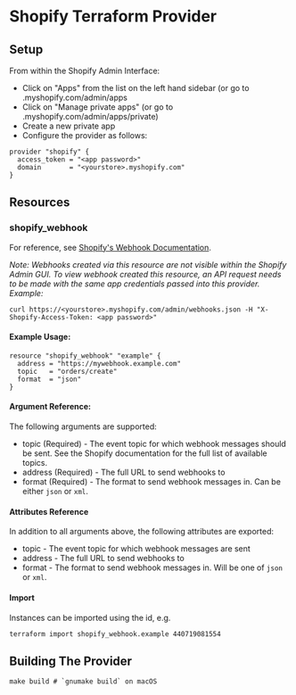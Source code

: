 Shopify Terraform Provider
==========================

Setup
-----

From within the Shopify Admin Interface:
* Click on "Apps" from the list on the left hand sidebar (or go to <yourstore>.myshopify.com/admin/apps
* Click on "Manage private apps" (or go to <yourstore>.myshopify.com/admin/apps/private)
* Create a new private app
* Configure the provider as follows:

```hcl
provider "shopify" {
  access_token = "<app password>"
  domain       = "<yourstore>.myshopify.com"
}
```

Resources
---------

### shopify_webhook

For reference, see [Shopify's Webhook Documentation](https://help.shopify.com/en/api/reference/events/webhook).

_Note: Webhooks created via this resource are not visible within the Shopify Admin GUI. To view webhook created this resource, an API request needs to be made with the same app credentials passed into this provider. Example:_

```shell
curl https://<yourstore>.myshopify.com/admin/webhooks.json -H "X-Shopify-Access-Token: <app password>"
```

#### Example Usage:

```hcl
resource "shopify_webhook" "example" {
  address = "https://mywebhook.example.com"
  topic   = "orders/create"
  format  = "json"
}
```

#### Argument Reference:

The following arguments are supported:

* topic (Required) - The event topic for which webhook messages should be sent. See the Shopify documentation for the full list of available topics.
* address (Required) - The full URL to send webhooks to
* format (Required) - The format to send webhook messages in. Can be either `json` or `xml`.

#### Attributes Reference

In addition to all arguments above, the following attributes are exported:

* topic - The event topic for which webhook messages are sent
* address - The full URL to send webhooks to
* format - The format to send webhook messages in. Will be one of `json` or `xml`.

#### Import

Instances can be imported using the id, e.g.

```shell
terraform import shopify_webhook.example 440719081554
```

Building The Provider
---------------------

```shell
make build # `gnumake build` on macOS
```
